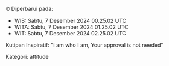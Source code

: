 ⏰ Diperbarui pada:
- WIB: Sabtu, 7 Desember 2024 00.25.02 UTC
- WITA: Sabtu, 7 Desember 2024 01.25.02 UTC
- WIT: Sabtu, 7 Desember 2024 02.25.02 UTC

Kutipan Inspiratif:
"I am who I am, Your approval is not needed"


Kategori: attitude

